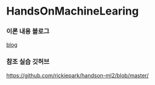 # HandsOnMachineLearing

### 이론 내용 블로그 

[blog](
https://banana-cafe.tistory.com/category/%EB%8F%85%EC%84%9C%20%EB%A6%AC%EB%A7%88%EC%9D%B8%EB%8D%94/%ED%95%B8%EC%A6%88%EC%98%A8%20%EB%A8%B8%EC%8B%A0%EB%9F%AC%EB%8B%9D)

### 참조 실습 깃허브

https://github.com/rickiepark/handson-ml2/blob/master/
